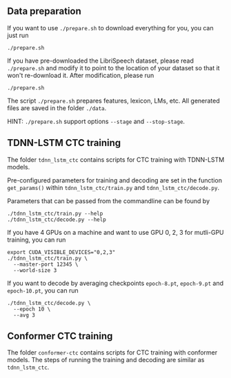 
## Data preparation

If you want to use `./prepare.sh` to download everything for you,
you can just run

```
./prepare.sh
```

If you have pre-downloaded the LibriSpeech dataset, please
read `./prepare.sh` and modify it to point to the location
of your dataset so that it won't re-download it. After modification,
please run

```
./prepare.sh
```

The script `./prepare.sh` prepares features, lexicon, LMs, etc.
All generated files are saved in the folder `./data`.

HINT: `./prepare.sh` support options `--stage` and `--stop-stage`.

## TDNN-LSTM CTC training

The folder `tdnn_lstm_ctc` contains scripts for CTC training
with TDNN-LSTM models.

Pre-configured parameters for training and decoding are set in the function
`get_params()` within `tdnn_lstm_ctc/train.py`
and `tdnn_lstm_ctc/decode.py`.

Parameters that can be passed from the commandline can be found by

```
./tdnn_lstm_ctc/train.py --help
./tdnn_lstm_ctc/decode.py --help
```

If you have 4 GPUs on a machine and want to use GPU 0, 2, 3 for
mutli-GPU training, you can run

```
export CUDA_VISIBLE_DEVICES="0,2,3"
./tdnn_lstm_ctc/train.py \
  --master-port 12345 \
  --world-size 3
```

If you want to decode by averaging checkpoints `epoch-8.pt`,
`epoch-9.pt` and `epoch-10.pt`, you can run

```
./tdnn_lstm_ctc/decode.py \
  --epoch 10 \
  --avg 3
```

## Conformer CTC training

The folder `conformer-ctc` contains scripts for CTC training
with conformer models. The steps of running the training and
decoding are similar as `tdnn_lstm_ctc`.
